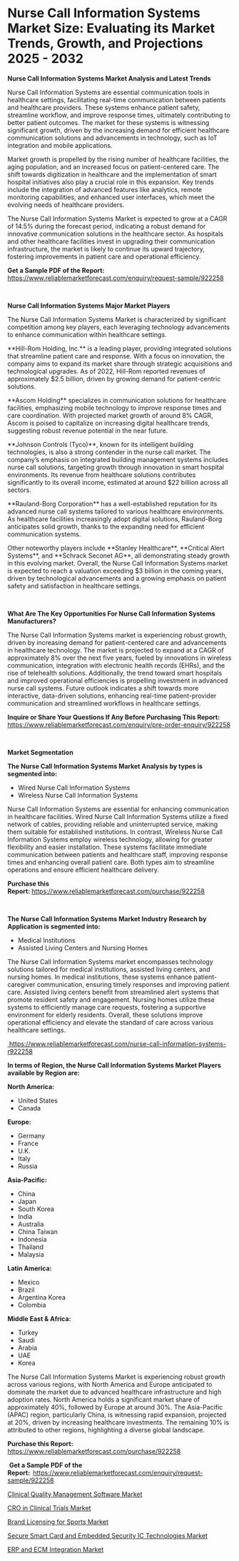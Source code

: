 <p><h1>Nurse Call Information Systems Market Size: Evaluating its Market Trends, Growth, and Projections 2025 - 2032</h1></p><p><strong>Nurse Call Information Systems Market Analysis and Latest Trends</strong></p>
<p><p>Nurse Call Information Systems are essential communication tools in healthcare settings, facilitating real-time communication between patients and healthcare providers. These systems enhance patient safety, streamline workflow, and improve response times, ultimately contributing to better patient outcomes. The market for these systems is witnessing significant growth, driven by the increasing demand for efficient healthcare communication solutions and advancements in technology, such as IoT integration and mobile applications.</p><p>Market growth is propelled by the rising number of healthcare facilities, the aging population, and an increased focus on patient-centered care. The shift towards digitization in healthcare and the implementation of smart hospital initiatives also play a crucial role in this expansion. Key trends include the integration of advanced features like analytics, remote monitoring capabilities, and enhanced user interfaces, which meet the evolving needs of healthcare providers.</p><p>The Nurse Call Information Systems Market is expected to grow at a CAGR of 14.5% during the forecast period, indicating a robust demand for innovative communication solutions in the healthcare sector. As hospitals and other healthcare facilities invest in upgrading their communication infrastructure, the market is likely to continue its upward trajectory, fostering improvements in patient care and operational efficiency.</p></p>
<p><strong>Get a Sample PDF of the Report:&nbsp;</strong> <a href="https://www.reliablemarketforecast.com/enquiry/request-sample/922258?utm_campaign=1875&utm_medium=2&utm_source=Github&utm_content=ia&utm_term=07032025&utm_id=nurse-call-information-systems">https://www.reliablemarketforecast.com/enquiry/request-sample/922258</a></p>
<p>&nbsp;</p>
<p><strong>Nurse Call Information Systems Major Market Players</strong></p>
<p><p>The Nurse Call Information Systems Market is characterized by significant competition among key players, each leveraging technology advancements to enhance communication within healthcare settings. </p><p>**Hill-Rom Holding, Inc.** is a leading player, providing integrated solutions that streamline patient care and response. With a focus on innovation, the company aims to expand its market share through strategic acquisitions and technological upgrades. As of 2022, Hill-Rom reported revenues of approximately $2.5 billion, driven by growing demand for patient-centric solutions.</p><p>**Ascom Holding** specializes in communication solutions for healthcare facilities, emphasizing mobile technology to improve response times and care coordination. With projected market growth of around 8% CAGR, Ascom is poised to capitalize on increasing digital healthcare trends, suggesting robust revenue potential in the near future.</p><p>**Johnson Controls (Tyco)**, known for its intelligent building technologies, is also a strong contender in the nurse call market. The company’s emphasis on integrated building management systems includes nurse call solutions, targeting growth through innovation in smart hospital environments. Its revenue from healthcare solutions contributes significantly to its overall income, estimated at around $22 billion across all sectors.</p><p>**Rauland-Borg Corporation** has a well-established reputation for its advanced nurse call systems tailored to various healthcare environments. As healthcare facilities increasingly adopt digital solutions, Rauland-Borg anticipates solid growth, thanks to the expanding need for efficient communication systems.</p><p>Other noteworthy players include **Stanley Healthcare**, **Critical Alert Systems**, and **Schrack Seconet AG**, all demonstrating steady growth in this evolving market. Overall, the Nurse Call Information Systems market is expected to reach a valuation exceeding $3 billion in the coming years, driven by technological advancements and a growing emphasis on patient safety and satisfaction in healthcare settings.</p></p>
<p>&nbsp;</p>
<p><strong>What Are The Key Opportunities For Nurse Call Information Systems Manufacturers?</strong></p>
<p><p>The Nurse Call Information Systems market is experiencing robust growth, driven by increasing demand for patient-centered care and advancements in healthcare technology. The market is projected to expand at a CAGR of approximately 8% over the next five years, fueled by innovations in wireless communication, integration with electronic health records (EHRs), and the rise of telehealth solutions. Additionally, the trend toward smart hospitals and improved operational efficiencies is propelling investment in advanced nurse call systems. Future outlook indicates a shift towards more interactive, data-driven solutions, enhancing real-time patient-provider communication and streamlined workflows in healthcare settings.</p></p>
<p><strong>Inquire or Share Your Questions If Any Before Purchasing This Report:</strong> <a href="https://www.reliablemarketforecast.com/enquiry/pre-order-enquiry/922258?utm_campaign=1875&utm_medium=2&utm_source=Github&utm_content=ia&utm_term=07032025&utm_id=nurse-call-information-systems">https://www.reliablemarketforecast.com/enquiry/pre-order-enquiry/922258</a></p>
<p>&nbsp;</p>
<p><strong>Market Segmentation</strong></p>
<p><strong>The Nurse Call Information Systems Market Analysis by types is segmented into:</strong></p>
<p><ul><li>Wired Nurse Call Information Systems</li><li>Wireless Nurse Call Information Systems</li></ul></p>
<p><p>Nurse Call Information Systems are essential for enhancing communication in healthcare facilities. Wired Nurse Call Information Systems utilize a fixed network of cables, providing reliable and uninterrupted service, making them suitable for established institutions. In contrast, Wireless Nurse Call Information Systems employ wireless technology, allowing for greater flexibility and easier installation. These systems facilitate immediate communication between patients and healthcare staff, improving response times and enhancing overall patient care. Both types aim to streamline operations and ensure efficient healthcare delivery.</p></p>
<p><strong>Purchase this Report:&nbsp;</strong><a href="https://www.reliablemarketforecast.com/purchase/922258?utm_campaign=1875&utm_medium=2&utm_source=Github&utm_content=ia&utm_term=07032025&utm_id=nurse-call-information-systems">https://www.reliablemarketforecast.com/purchase/922258</a></p>
<p>&nbsp;</p>
<p><strong>The Nurse Call Information Systems Market Industry Research by Application is segmented into:</strong></p>
<p><ul><li>Medical Institutions</li><li>Assisted Living Centers and Nursing Homes</li></ul></p>
<p><p>The Nurse Call Information Systems market encompasses technology solutions tailored for medical institutions, assisted living centers, and nursing homes. In medical institutions, these systems enhance patient- caregiver communication, ensuring timely responses and improving patient care. Assisted living centers benefit from streamlined alert systems that promote resident safety and engagement. Nursing homes utilize these systems to efficiently manage care requests, fostering a supportive environment for elderly residents. Overall, these solutions improve operational efficiency and elevate the standard of care across various healthcare settings.</p></p>
<p><a href="https://www.reliablemarketforecast.com/nurse-call-information-systems-r922258?utm_campaign=1875&utm_medium=2&utm_source=Github&utm_content=ia&utm_term=07032025&utm_id=nurse-call-information-systems">&nbsp;https://www.reliablemarketforecast.com/nurse-call-information-systems-r922258</a></p>
<p><strong>In terms of Region, the Nurse Call Information Systems Market Players available by Region are:</strong></p>
<p>
    <p> <strong> North America: </strong>
        <ul>
            <li>United States</li>
            <li>Canada</li>
        </ul>
        </p> 
    <p> <strong> Europe: </strong>
        <ul>
            <li>Germany</li>
            <li>France</li>
            <li>U.K.</li>
            <li>Italy</li>
            <li>Russia</li>
        </ul>
        </p> 
    <p> <strong> Asia-Pacific: </strong>
        <ul>
            <li>China</li>
            <li>Japan</li>
            <li>South Korea</li>
            <li>India</li>
            <li>Australia</li>
            <li>China Taiwan</li>
            <li>Indonesia</li>
            <li>Thailand</li>
            <li>Malaysia</li>
        </ul>
        </p> 
    <p> <strong> Latin America: </strong>
        <ul>
            <li>Mexico</li>
            <li>Brazil</li>
            <li>Argentina Korea</li>
            <li>Colombia</li>
        </ul>
        </p> 
    <p> <strong> Middle East & Africa: </strong>
        <ul>
            <li>Turkey</li>
            <li>Saudi</li>
            <li>Arabia</li>
            <li>UAE</li>
            <li>Korea</li>
        </ul>
    </p>
    </p>
<p><p>The Nurse Call Information Systems Market is experiencing robust growth across various regions, with North America and Europe anticipated to dominate the market due to advanced healthcare infrastructure and high adoption rates. North America holds a significant market share of approximately 40%, followed by Europe at around 30%. The Asia-Pacific (APAC) region, particularly China, is witnessing rapid expansion, projected at 20%, driven by increasing healthcare investments. The remaining 10% is attributed to other regions, highlighting a diverse global landscape.</p></p>
<p><strong>Purchase this Report: </strong><a href="https://www.reliablemarketforecast.com/purchase/922258?utm_campaign=1875&utm_medium=2&utm_source=Github&utm_content=ia&utm_term=07032025&utm_id=nurse-call-information-systems">https://www.reliablemarketforecast.com/purchase/922258</a></p>
<p>&nbsp;<strong>Get a Sample PDF of the Report:&nbsp;&nbsp;</strong><a href="https://www.reliablemarketforecast.com/enquiry/request-sample/922258?utm_campaign=1875&utm_medium=2&utm_source=Github&utm_content=ia&utm_term=07032025&utm_id=nurse-call-information-systems">https://www.reliablemarketforecast.com/enquiry/request-sample/922258</a></p>
<p><strong></strong></p>
<p><p><a href="https://github.com/doganaqev/Market-Research-Report-List-1/blob/main/clinical-quality-management-software-market.md?utm_campaign=1875&utm_medium=2&utm_source=Github&utm_content=ia&utm_term=07032025&utm_id=nurse-call-information-systems">Clinical Quality Management Software Market</a></p><p><a href="https://github.com/rutupueyed/Market-Research-Report-List-1/blob/main/cro-in-clinical-trials-market.md?utm_campaign=1875&utm_medium=2&utm_source=Github&utm_content=ia&utm_term=07032025&utm_id=nurse-call-information-systems">CRO in Clinical Trials Market</a></p><p><a href="https://github.com/burnicndole/Market-Research-Report-List-1/blob/main/brand-licensing-for-sports-market.md?utm_campaign=1875&utm_medium=2&utm_source=Github&utm_content=ia&utm_term=07032025&utm_id=nurse-call-information-systems">Brand Licensing for Sports Market</a></p><p><a href="https://github.com/cevzarvargem/Market-Research-Report-List-1/blob/main/secure-smart-card-and-embedded-security-ic-technologies-market.md?utm_campaign=1875&utm_medium=2&utm_source=Github&utm_content=ia&utm_term=07032025&utm_id=nurse-call-information-systems">Secure Smart Card and Embedded Security IC Technologies Market</a></p><p><a href="https://github.com/navodfetiya/Market-Research-Report-List-1/blob/main/erp-and-ecm-integration-market.md?utm_campaign=1875&utm_medium=2&utm_source=Github&utm_content=ia&utm_term=07032025&utm_id=nurse-call-information-systems">ERP and ECM Integration Market</a></p></p>